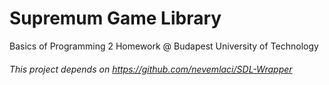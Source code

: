 # Supremum Game Library

Basics of Programming 2 Homework @ Budapest University of Technology

###### This project depends on https://github.com/nevemlaci/SDL-Wrapper
